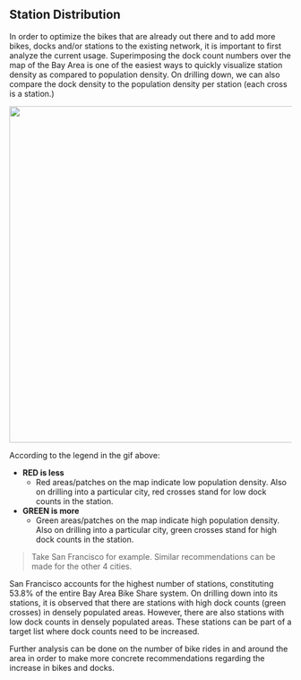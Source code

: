 ## Station Distribution

In order to optimize the bikes that are already out there and to add more bikes, docks and/or stations to the existing network, it is important to first analyze the current usage. Superimposing the dock count numbers over the map of the Bay Area is one of the easiest ways to quickly visualize station density as compared to population density. On drilling down, we can also compare the dock density to the population density per station (each cross is a station.)

<p align="center">
<img src="https://media.giphy.com/media/hVyocQ9iNltpQmVXtC/giphy.gif" width="1000" height="600">
</p>

According to the legend in the gif above:
- **RED is less**
    - Red areas/patches on the map indicate low population density. Also on drilling into a particular city, red crosses stand for low dock counts in the station.
- **GREEN is more**
    - Green areas/patches on the map indicate high population density. Also on drilling into a particular city, green crosses stand for high dock counts in the station.

> Take San Francisco for example. Similar recommendations can be made for the other 4 cities. 

San Francisco accounts for the highest number of stations, constituting 53.8% of the entire Bay Area Bike Share system. On drilling down into its stations, it is observed that there are stations with high dock counts (green crosses) in densely populated areas. However, there are also stations with low dock counts in densely populated areas. These stations can be part of a target list where dock counts need to be increased. 

Further analysis can be done on the number of bike rides in and around the area in order to make more concrete recommendations regarding the increase in bikes and docks.
